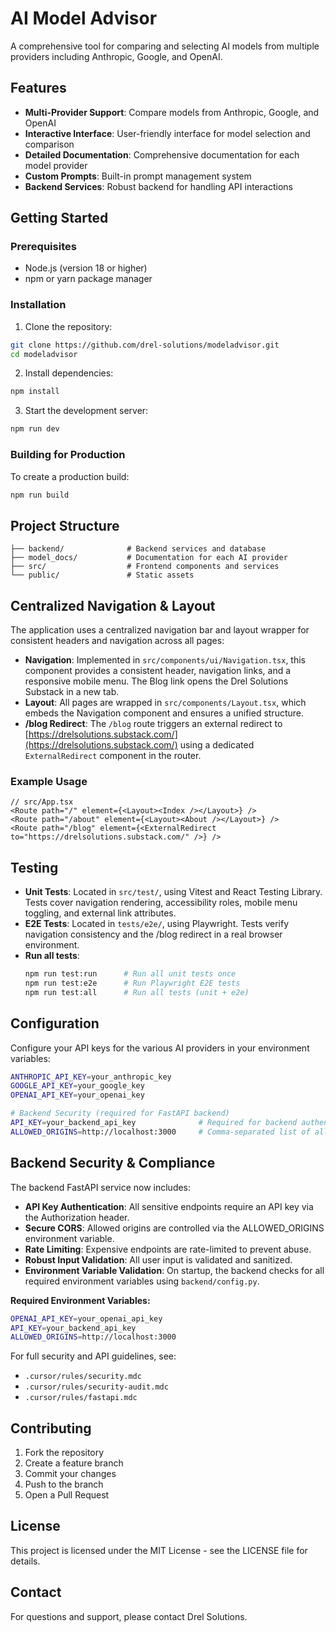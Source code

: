 # AI Model Advisor

A comprehensive tool for comparing and selecting AI models from multiple providers including Anthropic, Google, and OpenAI.

## Features

- **Multi-Provider Support**: Compare models from Anthropic, Google, and OpenAI
- **Interactive Interface**: User-friendly interface for model selection and comparison
- **Detailed Documentation**: Comprehensive documentation for each model provider
- **Custom Prompts**: Built-in prompt management system
- **Backend Services**: Robust backend for handling API interactions

## Getting Started

### Prerequisites

- Node.js (version 18 or higher)
- npm or yarn package manager

### Installation

1. Clone the repository:
```bash
git clone https://github.com/drel-solutions/modeladvisor.git
cd modeladvisor
```

2. Install dependencies:
```bash
npm install
```

3. Start the development server:
```bash
npm run dev
```

### Building for Production

To create a production build:

```bash
npm run build
```

## Project Structure

```
├── backend/              # Backend services and database
├── model_docs/           # Documentation for each AI provider
├── src/                  # Frontend components and services
└── public/               # Static assets
```

## Centralized Navigation & Layout

The application uses a centralized navigation bar and layout wrapper for consistent headers and navigation across all pages:

- **Navigation**: Implemented in `src/components/ui/Navigation.tsx`, this component provides a consistent header, navigation links, and a responsive mobile menu. The Blog link opens the Drel Solutions Substack in a new tab.
- **Layout**: All pages are wrapped in `src/components/Layout.tsx`, which embeds the Navigation component and ensures a unified structure.
- **/blog Redirect**: The `/blog` route triggers an external redirect to [https://drelsolutions.substack.com/](https://drelsolutions.substack.com/) using a dedicated `ExternalRedirect` component in the router.

### Example Usage

```tsx
// src/App.tsx
<Route path="/" element={<Layout><Index /></Layout>} />
<Route path="/about" element={<Layout><About /></Layout>} />
<Route path="/blog" element={<ExternalRedirect to="https://drelsolutions.substack.com/" />} />
```

## Testing

- **Unit Tests**: Located in `src/test/`, using Vitest and React Testing Library. Tests cover navigation rendering, accessibility roles, mobile menu toggling, and external link attributes.
- **E2E Tests**: Located in `tests/e2e/`, using Playwright. Tests verify navigation consistency and the /blog redirect in a real browser environment.
- **Run all tests**:
  ```bash
  npm run test:run      # Run all unit tests once
  npm run test:e2e      # Run Playwright E2E tests
  npm run test:all      # Run all tests (unit + e2e)
  ```

## Configuration

Configure your API keys for the various AI providers in your environment variables:

```bash
ANTHROPIC_API_KEY=your_anthropic_key
GOOGLE_API_KEY=your_google_key
OPENAI_API_KEY=your_openai_key

# Backend Security (required for FastAPI backend)
API_KEY=your_backend_api_key              # Required for backend authentication
ALLOWED_ORIGINS=http://localhost:3000     # Comma-separated list of allowed origins for CORS
```

## Backend Security & Compliance

The backend FastAPI service now includes:
- **API Key Authentication**: All sensitive endpoints require an API key via the Authorization header.
- **Secure CORS**: Allowed origins are controlled via the ALLOWED_ORIGINS environment variable.
- **Rate Limiting**: Expensive endpoints are rate-limited to prevent abuse.
- **Robust Input Validation**: All user input is validated and sanitized.
- **Environment Variable Validation**: On startup, the backend checks for all required environment variables using `backend/config.py`.

**Required Environment Variables:**
```bash
OPENAI_API_KEY=your_openai_api_key
API_KEY=your_backend_api_key
ALLOWED_ORIGINS=http://localhost:3000
```

For full security and API guidelines, see:
- `.cursor/rules/security.mdc`
- `.cursor/rules/security-audit.mdc`
- `.cursor/rules/fastapi.mdc`

## Contributing

1. Fork the repository
2. Create a feature branch
3. Commit your changes
4. Push to the branch
5. Open a Pull Request

## License

This project is licensed under the MIT License - see the LICENSE file for details.

## Contact

For questions and support, please contact Drel Solutions.
